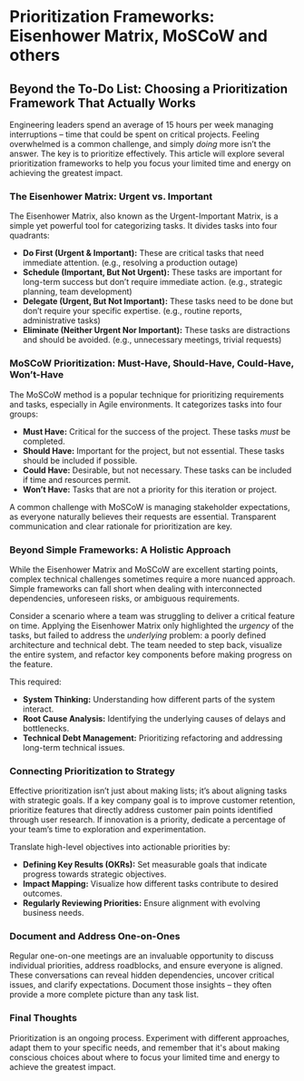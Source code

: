 # Prioritization Frameworks: Eisenhower Matrix, MoSCoW and others

## Beyond the To-Do List: Choosing a Prioritization Framework That Actually Works

Engineering leaders spend an average of 15 hours per week managing interruptions – time that could be spent on critical projects. Feeling overwhelmed is a common challenge, and simply *doing* more isn’t the answer. The key is to prioritize effectively. This article will explore several prioritization frameworks to help you focus your limited time and energy on achieving the greatest impact.

### The Eisenhower Matrix: Urgent vs. Important

The Eisenhower Matrix, also known as the Urgent-Important Matrix, is a simple yet powerful tool for categorizing tasks. It divides tasks into four quadrants:

*   **Do First (Urgent & Important):** These are critical tasks that need immediate attention. (e.g., resolving a production outage)
*   **Schedule (Important, But Not Urgent):** These tasks are important for long-term success but don’t require immediate action. (e.g., strategic planning, team development)
*   **Delegate (Urgent, But Not Important):** These tasks need to be done but don’t require your specific expertise. (e.g., routine reports, administrative tasks)
*   **Eliminate (Neither Urgent Nor Important):** These tasks are distractions and should be avoided. (e.g., unnecessary meetings, trivial requests)

### MoSCoW Prioritization: Must-Have, Should-Have, Could-Have, Won’t-Have

The MoSCoW method is a popular technique for prioritizing requirements and tasks, especially in Agile environments. It categorizes tasks into four groups:

*   **Must Have:** Critical for the success of the project. These tasks *must* be completed.
*   **Should Have:** Important for the project, but not essential. These tasks should be included if possible.
*   **Could Have:** Desirable, but not necessary. These tasks can be included if time and resources permit.
*   **Won’t Have:** Tasks that are not a priority for this iteration or project.

A common challenge with MoSCoW is managing stakeholder expectations, as everyone naturally believes their requests are essential.  Transparent communication and clear rationale for prioritization are key.

### Beyond Simple Frameworks: A Holistic Approach

While the Eisenhower Matrix and MoSCoW are excellent starting points, complex technical challenges sometimes require a more nuanced approach. Simple frameworks can fall short when dealing with interconnected dependencies, unforeseen risks, or ambiguous requirements. 

Consider a scenario where a team was struggling to deliver a critical feature on time. Applying the Eisenhower Matrix only highlighted the *urgency* of the tasks, but failed to address the *underlying* problem: a poorly defined architecture and technical debt. The team needed to step back, visualize the entire system, and refactor key components before making progress on the feature. 

This required:

*   **System Thinking:** Understanding how different parts of the system interact.
*   **Root Cause Analysis:** Identifying the underlying causes of delays and bottlenecks.
*   **Technical Debt Management:** Prioritizing refactoring and addressing long-term technical issues.



### Connecting Prioritization to Strategy 

Effective prioritization isn’t just about making lists; it’s about aligning tasks with strategic goals. If a key company goal is to improve customer retention, prioritize features that directly address customer pain points identified through user research.  If innovation is a priority, dedicate a percentage of your team’s time to exploration and experimentation. 

Translate high-level objectives into actionable priorities by:

*   **Defining Key Results (OKRs):**  Set measurable goals that indicate progress towards strategic objectives.
*   **Impact Mapping:** Visualize how different tasks contribute to desired outcomes.
*   **Regularly Reviewing Priorities:**  Ensure alignment with evolving business needs.

### Document and Address One-on-Ones

Regular one-on-one meetings are an invaluable opportunity to discuss individual priorities, address roadblocks, and ensure everyone is aligned. These conversations can reveal hidden dependencies, uncover critical issues, and clarify expectations. Document those insights – they often provide a more complete picture than any task list.



### Final Thoughts

Prioritization is an ongoing process. Experiment with different approaches, adapt them to your specific needs, and remember that it's about making conscious choices about where to focus your limited time and energy to achieve the greatest impact.